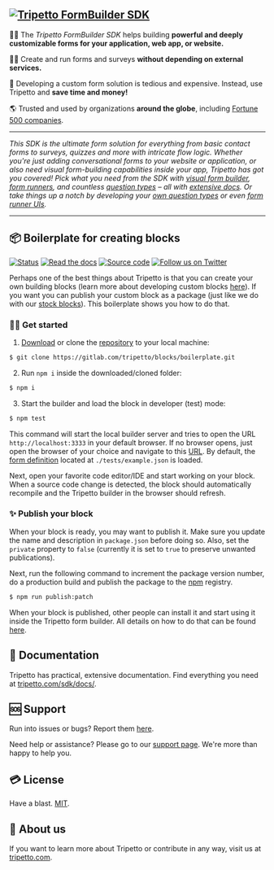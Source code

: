 ## <a href="https://tripetto.com/sdk/"><img src="https://unpkg.com/@tripetto/builder/assets/header.svg" alt="Tripetto FormBuilder SDK"></a>

🙋‍♂️ The *Tripetto FormBuilder SDK* helps building **powerful and deeply customizable forms for your application, web app, or website.**

👩‍💻 Create and run forms and surveys **without depending on external services.**

💸 Developing a custom form solution is tedious and expensive. Instead, use Tripetto and **save time and money!**

🌎 Trusted and used by organizations **around the globe**, including [Fortune 500 companies](https://en.wikipedia.org/wiki/Fortune_500).

---

*This SDK is the ultimate form solution for everything from basic contact forms to surveys, quizzes and more with intricate flow logic. Whether you're just adding conversational forms to your website or application, or also need visual form-building capabilities inside your app, Tripetto has got you covered! Pick what you need from the SDK with [visual form builder](https://tripetto.com/sdk/docs/builder/introduction/), [form runners](https://tripetto.com/sdk/docs/runner/introduction/), and countless [question types](https://tripetto.com/sdk/docs/blocks/introduction/) – all with [extensive docs](https://tripetto.com/sdk/docs/). Or take things up a notch by developing your [own question types](https://tripetto.com/sdk/docs/blocks/custom/introduction/) or even [form runner UIs](https://tripetto.com/sdk/docs/runner/custom/introduction/).*

---

## 📦 Boilerplate for creating blocks
[![Status](https://gitlab.com/tripetto/blocks/boilerplate/badges/master/pipeline.svg)](https://gitlab.com/tripetto/blocks/boilerplate/commits/master)
[![Read the docs](https://badgen.net/badge/icon/docs/cyan?icon=wiki&label)](https://tripetto.com/sdk/docs/blocks/custom/introduction/)
[![Source code](https://badgen.net/badge/icon/source/black?icon=gitlab&label)](https://gitlab.com/tripetto/blocks/boilerplate)
[![Follow us on Twitter](https://badgen.net/badge/icon/@tripetto?icon=twitter&label)](https://twitter.com/tripetto)

Perhaps one of the best things about Tripetto is that you can create your own building blocks (learn more about developing custom blocks [here](https://tripetto.com/sdk/docs/blocks/custom/introduction/)). If you want you can publish your custom block as a package (just like we do with our [stock blocks](https://tripetto.com/sdk/docs/blocks/stock/)). This boilerplate shows you how to do that.

### 🧑‍💻 Get started
1. [Download](https://gitlab.com/tripetto/blocks/boilerplate/-/archive/master/boilerplate-master.zip) or clone the [repository](https://gitlab.com/tripetto/blocks/boilerplate) to your local machine:
```bash
$ git clone https://gitlab.com/tripetto/blocks/boilerplate.git
```

2. Run `npm i` inside the downloaded/cloned folder:
```bash
$ npm i
```

3. Start the builder and load the block in developer (test) mode:
```bash
$ npm test
```

This command will start the local builder server and tries to open the URL `http://localhost:3333` in your default browser. If no browser opens, just open the browser of your choice and navigate to this [URL](http://localhost:3333). By default, the [form definition](https://tripetto.com/sdk/docs/builder/api/interfaces/IDefinition/) located at `./tests/example.json` is loaded.

Next, open your favorite code editor/IDE and start working on your block. When a source code change is detected, the block should automatically recompile and the Tripetto builder in the browser should refresh.

### ✨ Publish your block
When your block is ready, you may want to publish it. Make sure you update the name and description in `package.json` before doing so. Also, set the `private` property to `false` (currently it is set to `true` to preserve unwanted publications).

Next, run the following command to increment the package version number, do a production build and publish the package to the [npm](https://www.npmjs.com/) registry.

```bash
$ npm run publish:patch
```

When your block is published, other people can install it and start using it inside the Tripetto form builder. All details on how to do that can be found [here](https://tripetto.com/sdk/docs/builder/integrate/guides/blocks/).

## 📖 Documentation
Tripetto has practical, extensive documentation. Find everything you need at [tripetto.com/sdk/docs/](https://tripetto.com/sdk/docs/).

## 🆘 Support
Run into issues or bugs? Report them [here](https://gitlab.com/tripetto/blocks/boilerplate/issues).

Need help or assistance? Please go to our [support page](https://tripetto.com/sdk/support/). We're more than happy to help you.

## 💳 License
Have a blast. [MIT](https://opensource.org/licenses/MIT).

## 👋 About us
If you want to learn more about Tripetto or contribute in any way, visit us at [tripetto.com](https://tripetto.com/).
